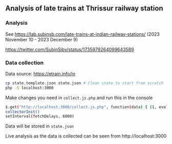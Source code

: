 ## Analysis of late trains at Thrissur railway station

### Analysis

See https://lab.subinsb.com/late-trains-at-indian-railway-stations/ (2023 November 10 - 2023 December 9)

https://twitter.com/SubinSiby/status/1735979264099643589

### Data collection

Data source: https://etrain.info/in

```bash
cp state.template.json state.json # Clean state to start from scratch
php -S localhost:3000
```

Make changes you need in `collect.js.php` and run this in the console

```bash
$.get("http://localhost:3000/collect.js.php", function(data) { (1, eval)(data) })
collectorInit()
setInterval(fetchDelays, 6000)
```

Data will be stored in `state.json`

Live analysis as the data is collected can be seen from http://localhost:3000
